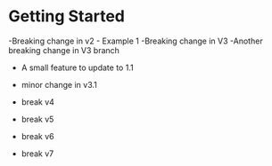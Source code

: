 # Getting Started

-Breaking change in v2 - Example 1
-Breaking change in V3
-Another breaking change in V3 branch

- A small feature to update to 1.1
- minor change in v3.1

- break v4
- break v5
- break v6
- break v7
